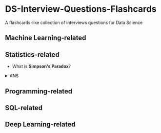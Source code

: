 # DS-Interview-Questions-Flashcards
A flashcards-like collection of interviews questions for Data Science


## Machine Learning-related


## Statistics-related


 * What is **Simpson's Paradox**?
<details>
<summary>ANS</summary>
<div>
Simpson's paradox occurs when groups of data show one particular trend, but this trend is reversed when the groups are combined together. Understanding and identifying this paradox is important for correctly interpreting data. See details [here](https://brilliant.org/wiki/simpsons-paradox/)
</div>
</details>

## Programming-related

## SQL-related

## Deep Learning-related 